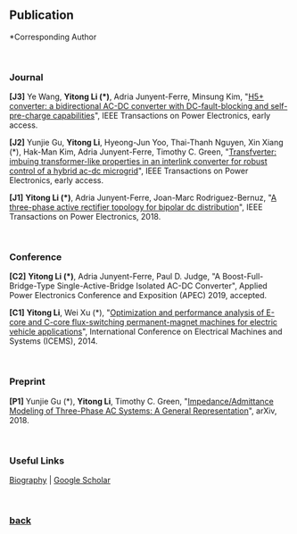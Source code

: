 <br />

## Publication

*Corresponding Author

<br />

### Journal

**\[J3]** Ye Wang, **Yitong Li (*)**, Adria Junyent-Ferre, Minsung Kim, "[H5+ converter: a bidirectional AC-DC converter with DC-fault-blocking and self-pre-charge capabilities](https://ieeexplore.ieee.org/document/8645677)", IEEE Transactions on Power Electronics, early access.

**\[J2]** Yunjie Gu, **Yitong Li**, Hyeong-Jun Yoo, Thai-Thanh Nguyen, Xin Xiang (*), Hak-Man Kim, Adria Junyent-Ferre, Timothy C. Green, "[Transfverter: imbuing transformer-like properties in an interlink converter for robust control of a hybrid ac-dc microgrid](https://ieeexplore.ieee.org/document/8636230)", IEEE Transactions on Power Electronics, early access.  

**\[J1]** **Yitong Li (*)**, Adria Junyent-Ferre, Joan-Marc Rodriguez-Bernuz, "[A three-phase active rectifier topology for bipolar dc distribution](https://ieeexplore.ieee.org/document/7921443/)", IEEE Transactions on Power Electronics, 2018.  

<br />

### Conference

**\[C2]** **Yitong Li (*)**, Adria Junyent-Ferre, Paul D. Judge, "A Boost-Full-Bridge-Type Single-Active-Bridge Isolated AC-DC Converter", Applied Power Electronics Conference and Exposition (APEC) 2019, accepted.

**\[C1]** **Yitong Li**, Wei Xu (*), "[Optimization and performance analysis of E-core and C-core flux-switching permanent-magnet machines for electric vehicle applications](https://ieeexplore.ieee.org/document/7013436/)", International Conference on Electrical Machines and Systems (ICEMS), 2014.

<br />

### Preprint

**\[P1]** Yunjie Gu (*), **Yitong Li**, Timothy C. Green, "[Impedance/Admittance Modeling of Three-Phase AC Systems: A General Representation](https://arxiv.org/abs/1810.09911)", arXiv, 2018.

<br />

### Useful Links

[Biography](https://yt-li.github.io/biography) | [Google Scholar](https://scholar.google.co.uk/citations?hl=en&user=b3tutrQAAAAJ&view_op=list_works&sortby=pubdate)

<br />

### [back](https://yt-li.github.io/)
